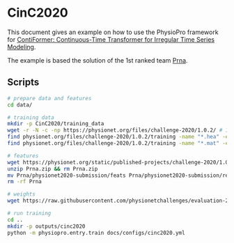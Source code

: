 # CinC2020

This document gives an example on how to use the PhysioPro framework for [ContiFormer: Continuous-Time Transformer for Irregular Time Series Modeling](https://seqml.github.io/contiformer/).

The example is based the solution of the 1st ranked team [Prna](https://ieeexplore.ieee.org/document/9344053).


## Scripts

```bash
# prepare data and features
cd data/

# training data
mkdir -p CinC2020/training_data
wget -r -N -c -np https://physionet.org/files/challenge-2020/1.0.2/ # 10G
find physionet.org/files/challenge-2020/1.0.2/training -name "*.hea" -exec mv {} CinC2020/training_data \;
find physionet.org/files/challenge-2020/1.0.2/training -name "*.mat" -exec mv {} CinC2020/training_data \;

# features
wget https://physionet.org/static/published-projects/challenge-2020/1.0.2/sources/Prna.zip
unzip Prna.zip && rm Prna.zip
mv Prna/physionet2020-submission/feats Prna/physionet2020-submission/records_stratified_10_folds_v2.csv Prna/physionet2020-submission/top_feats.npy CinC2020
rm -rf Prna

# weights
wget https://raw.githubusercontent.com/physionetchallenges/evaluation-2020/master/weights.csv -P CinC2020

# run training
cd ..
mkdir -p outputs/cinc2020
python -m physiopro.entry.train docs/configs/cinc2020.yml
```